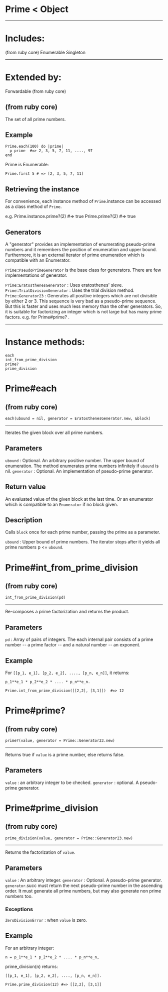 # Prime < Object

---
# Includes:
(from ruby core)
    Enumerable
    Singleton

---
# Extended by:
Forwardable (from ruby core)

(from ruby core)
---
The set of all prime numbers.

## Example

    Prime.each(100) do |prime|
      p prime  #=> 2, 3, 5, 7, 11, ...., 97
    end

Prime is Enumerable:

    Prime.first 5 # => [2, 3, 5, 7, 11]

## Retrieving the instance

For convenience, each instance method of `Prime`.instance can be accessed as a
class method of `Prime`.

e.g.
    Prime.instance.prime?(2)  #=> true
    Prime.prime?(2)           #=> true

## Generators

A "generator" provides an implementation of enumerating pseudo-prime numbers
and it remembers the position of enumeration and upper bound. Furthermore, it
is an external iterator of prime enumeration which is compatible with an
Enumerator.

`Prime`::`PseudoPrimeGenerator` is the base class for generators. There are
few implementations of generator.

`Prime`::`EratosthenesGenerator`
:   Uses eratosthenes' sieve.
`Prime`::`TrialDivisionGenerator`
:   Uses the trial division method.
`Prime`::`Generator23`
:   Generates all positive integers which are not divisible by either 2 or 3.
    This sequence is very bad as a pseudo-prime sequence. But this is faster
    and uses much less memory than the other generators. So, it is suitable
    for factorizing an integer which is not large but has many prime factors.
    e.g. for Prime#prime? .

---
# Instance methods:

    each
    int_from_prime_division
    prime?
    prime_division

# Prime#each

(from ruby core)
---
    each(ubound = nil, generator = EratosthenesGenerator.new, &block)

---

Iterates the given block over all prime numbers.

## Parameters

`ubound`
:   Optional. An arbitrary positive number. The upper bound of enumeration.
    The method enumerates prime numbers infinitely if `ubound` is nil.
`generator`
:   Optional. An implementation of pseudo-prime generator.


## Return value

An evaluated value of the given block at the last time. Or an enumerator which
is compatible to an `Enumerator` if no block given.

## Description

Calls `block` once for each prime number, passing the prime as a parameter.

`ubound`
:   Upper bound of prime numbers. The iterator stops after it yields all prime
    numbers p <= `ubound`.



# Prime#int_from_prime_division

(from ruby core)
---
    int_from_prime_division(pd)

---

Re-composes a prime factorization and returns the product.

## Parameters
`pd`
:   Array of pairs of integers. The each internal pair consists of a prime
    number -- a prime factor -- and a natural number -- an exponent.


## Example
For `[[p_1, e_1], [p_2, e_2], ...., [p_n, e_n]]`, it returns:

    p_1**e_1 * p_2**e_2 * .... * p_n**e_n.

    Prime.int_from_prime_division([[2,2], [3,1]])  #=> 12


# Prime#prime?

(from ruby core)
---
    prime?(value, generator = Prime::Generator23.new)

---

Returns true if `value` is a prime number, else returns false.

## Parameters

`value`
:   an arbitrary integer to be checked.
`generator`
:   optional. A pseudo-prime generator.



# Prime#prime_division

(from ruby core)
---
    prime_division(value, generator = Prime::Generator23.new)

---

Returns the factorization of `value`.

## Parameters
`value`
:   An arbitrary integer.
`generator`
:   Optional. A pseudo-prime generator. `generator`.succ must return the next
    pseudo-prime number in the ascending order. It must generate all prime
    numbers, but may also generate non prime numbers too.


### Exceptions
`ZeroDivisionError`
:   when `value` is zero.


## Example
For an arbitrary integer:

    n = p_1**e_1 * p_2**e_2 * .... * p_n**e_n,

prime_division(n) returns:

    [[p_1, e_1], [p_2, e_2], ...., [p_n, e_n]].

    Prime.prime_division(12) #=> [[2,2], [3,1]]


